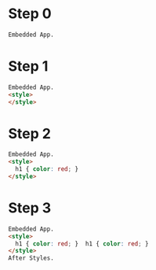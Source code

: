 # Step 0

```html
Embedded App.
```

# Step 1

```html
Embedded App.
<style>
</style>
```

# Step 2

```html
Embedded App.
<style>
  h1 { color: red; }
</style>
```

# Step 3

```html
Embedded App.
<style>
  h1 { color: red; }  h1 { color: red; }
</style>
After Styles.
```

